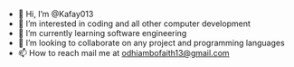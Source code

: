 - 👋 Hi, I’m @Kafay013
- 👀 I’m interested in coding and all other computer development
- 🌱 I’m currently learning software engineering
- 💞️ I’m looking to collaborate on any project and programming languages
- 📫 How to reach mail me at odhiambofaith13@gmail.com

<!---
Kafay013/Kafay013 is a ✨ special ✨ repository because its `README.md` (this file) appears on your GitHub profile.
You can click the Preview link to take a look at your changes.
--->

